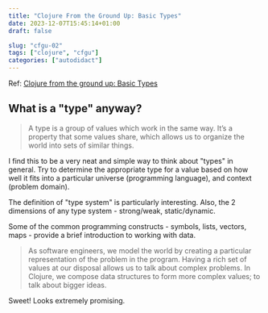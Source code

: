 ```yaml
---
title: "Clojure From the Ground Up: Basic Types"
date: 2023-12-07T15:45:14+01:00
draft: false

slug: "cfgu-02" 
tags: ["clojure", "cfgu"]
categories: ["autodidact"]
---
```


Ref: [Clojure from the ground up: Basic Types](https://aphyr.com/posts/302-clojure-from-the-ground-up-basic-types)

## What is a "type" anyway?

> A type is a group of values which work in the same way. It’s a property that some values share, which allows us to organize the world into sets of similar things.

I find this to be a very neat and simple way to think about "types" in general.
Try to determine the appropriate type for a value based on how well it fits into a particular universe (programming language), and context (problem domain).

The definition of "type system" is particularly interesting. Also, the 2 dimensions of any type system - strong/weak, static/dynamic.

Some of the common programming constructs - symbols, lists, vectors, maps - provide a brief introduction to working with data.

> As software engineers, we model the world by creating a particular representation of the problem in the program. Having a rich set of values at our disposal allows us to talk about complex problems. In Clojure, we compose data structures to form more complex values; to talk about bigger ideas.

Sweet! Looks extremely promising.
